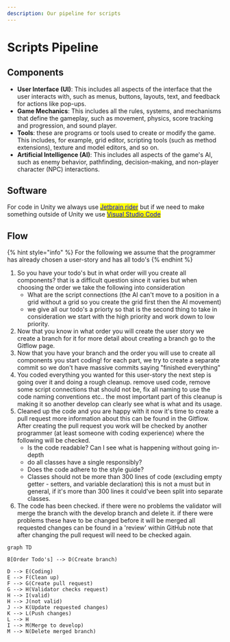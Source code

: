 ```yaml
---
description: Our pipeline for scripts
---
```


# Scripts Pipeline

## Components&#x20;

* **User Interface (UI)**: This includes all aspects of the interface that the user interacts with, such as menus, buttons, layouts, text, and feedback for actions like pop-ups.
* **Game Mechanics**: This includes all the rules, systems, and mechanisms that define the gameplay, such as movement, physics, score tracking and progression, and sound player.&#x20;
* **Tools**: these are programs or tools used to create or modify the game. This includes, for example, grid editor, scripting tools (such as method extensions), texture and model editors, and so on.&#x20;
* **Artificial Intelligence (AI)**: This includes all aspects of the game's AI, such as enemy behavior, pathfinding, decision-making, and non-player character (NPC) interactions.

## Software

For code in Unity we always use [<mark style="color:blue;">Jetbrain rider</mark>](https://www.jetbrains.com/rider/) but if we need to make something outside of Unity we use [<mark style="color:blue;">Visual Studio Code</mark>](https://code.visualstudio.com/) <mark style="color:blue;"></mark>&#x20;

## Flow

{% hint style="info" %}
For the following we assume that the programmer has already chosen a user-story and has all todo's &#x20;
{% endhint %}

1. So you have your todo's but in what order will you create all components? that is a difficult question since it varies but when choosing the order we take the following into consideration
   * What are the script connections (the AI can't move to a position in a grid without a grid so you create the grid first then the AI movement)
   * we give all our todo's a priorty so that is the second thing to take in consideration we start with the high priority and work down to low priority.
2. Now that you know in what order you will create the user story we create a branch for it for more detail about creating a branch go to the Gitflow page.
3. Now that you have your branch and the order you will use to create all components you start coding! for each part, we try to create a separate commit so we don't have massive commits saying "finished everything" &#x20;
4. You coded everything you wanted for this user-story the next step is going over it and doing a rough cleanup. remove used code, remove some script connections that should not be, fix all naming to use the code naming conventions etc.. the most important part of this cleanup is making it so another develop can clearly see what is what and its usage.
5. Cleaned up the code and you are happy with it now it's time to create a pull request more information about this can be found in the Gitflow. After creating the pull request you work will be checked by another programmer (at least someone with coding experience) where the following will be checked.
   * Is the code readable? Can I see what is happening without going in-depth&#x20;
   * do all classes have a single responsibly?
   * Does the code adhere to the style guide?
   * Classes should not be more than 300 lines of code (excluding empty getter - setters, and variable declaration) this is not a must but in general, if it's more than 300 lines it could've been split into separate classes.
6. The code has been checked. if there were no problems the validator will merge the branch with the develop branch and delete it. if there were problems these have to be changed before  it will be merged all requested changes can be found in a 'review' within GitHub note that after changing the pull request will need to be checked again.&#x20;

```mermaid
graph TD
B[Order Todo's] --> D(Create branch)
D --> E(Coding)
E --> F(Clean up)
F --> G(Create pull request)
G --> H(Validator checks request)
H --> I(valid)
H --> J(not valid)
J --> K(Update requested changes)
K --> L(Push changes)
L --> H
I --> M(Merge to develop)
M --> N(Delete merged branch)

```


